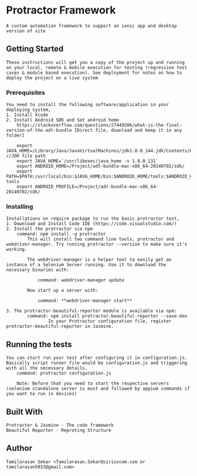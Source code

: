 # Protractor Framework
    A custom automation framework to support an ionic app and desktop version of site

## Getting Started
    These instructions will get you a copy of the project up and running on your local, remote & mobile execution for testing (regression test cases & module based execution). See deployment for notes on how to deploy the project on a live system

### Prerequisites
    You need to install the following software/application in your deploying system,        
    1. Install Xcode 
    2. Install Android SDK and Set android home
        https://stackoverflow.com/questions/27449206/what-is-the-final-version-of-the-adt-bundle [Direct file, download and keep it in any folder]
        
        export JAVA_HOME=/Library/Java/JavaVirtualMachines/jdk1.8.0_144.jdk/Contents/Home //JDK file path
        export JAVA_HOME=`/usr/libexec/java_home -v 1.8.0_131`
        export ANDROID_HOME=/Project/adt-bundle-mac-x86_64-20140702/sdk/
        export PATH=$PATH:/usr/local/bin:$JAVA_HOME/bin:$ANDROID_HOME/tools:$ANDROID_HOME/platform-tools
        export ANDROID_PROFILE=/Project/adt-bundle-mac-x86_64-20140702/sdk/

### Installing
    Installations on require package to run the basic protractor test,
    1. Download and Install Code IDE (https://code.visualstudio.com/)
    2. Install the protractor via npm
        command: npm install -g protractor
            This will install two command line tools, protractor and webdriver-manager. Try running protractor --version to make sure it's working.

            The webdriver-manager is a helper tool to easily get an instance of a Selenium Server running. Use it to download the necessary binaries with:

                command: webdriver-manager update

            Now start up a server with:

                command: **webdriver-manager start**

    3. The protractor-beautiful-reporter module is available via npm:
            command: npm install protractor-beautiful-reporter --save-dev
                    In your Protractor configuration file, register protractor-beautiful-reporter in Jasmine. 

## Running the tests
    You can start run your test after configuring it in configuration.js. Basically script runner file would be configuration.js and triggering with all the necessary details.
        command: protractor configuration.js

        Note: Before that you need to start the respective servers (selenium standalone server is must and followed by appium commands if you want to run in devices)

## Built With
    Protractor & Jasmine - The code framework
    Beautiful Reporter - Reproting Structure


## Author
    Tamilarasan Sekar <Tamilarasan.Sekar@siriuscom.com or tamilarasan5033@gmail.com>








